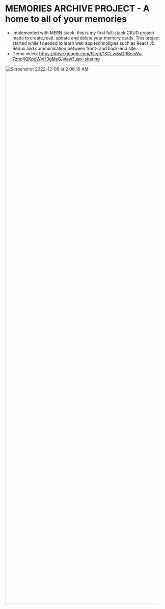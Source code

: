# MEMORIES ARCHIVE PROJECT - A home to all of your memories
- Implemented with MERN stack, this is my first full-stack CRUD project made to create,read, update and delete your memory cards. 
This project started while I needed to learn web app technoligies such as React JS, Redux and communication between front- and back-end site.
- Demo video: https://drive.google.com/file/d/1KCLw8sDRBeniVu-7znc4QKpgWvH3gMeG/view?usp=sharing
<img width="1748" alt="Screenshot 2022-12-06 at 2 06 10 AM" src="https://user-images.githubusercontent.com/97268497/205881734-07b31075-3c5a-4c03-867d-2d59d64b6aff.png">
